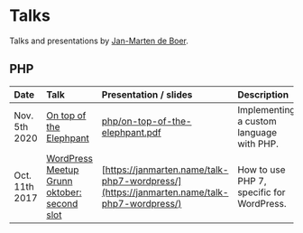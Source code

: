 # Talks
Talks and presentations by [Jan-Marten de Boer](https://janmarten.name).

## PHP

| Date           | Talk | Presentation / slides | Description |
|:---------------|:-----|:----------------------|:------------|
| Nov. 5th 2020  | [On top of the Elephpant](https://www.meetup.com/GroningenPHP/events/jhvhqrybcpbhb/) | [php/on-top-of-the-elephpant.pdf](php/on-top-of-the-elephpant.pdf) | Implementing a custom language with PHP. |
| Oct. 11th 2017 | [WordPress Meetup Grunn oktober: second slot](https://www.meetup.com/WordPress-Meetup-Grunn/events/242766306/?_xtd=gatlbWFpbF9jbGlja9oAJGQ4MjM5ZGNkLTAwNWYtNDJkOC05Y2I5LTE1M2E2ZjZhOTE1MA) | [https://janmarten.name/talk-php7-wordpress/](https://janmarten.name/talk-php7-wordpress/) | How to use PHP 7, specific for WordPress. |
